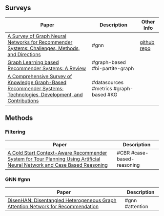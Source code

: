 
## Surveys
| Paper | Description | Other Info |
|-------|-------------|------------|
| [A Survey of Graph Neural Networks for Recommender Systems: Challenges, Methods, and Directions](https://www.semanticscholar.org/paper/A-Survey-of-Graph-Neural-Networks-for-Recommender-Gao-Zheng/071e053890765ecc2ff8ef9054e9c75ec135e167) | #gnn | [github repo](https://github.com/tsinghua-fib-lab/GNN-Recommender-Systems) | 
| [Graph Learning based Recommender Systems: A Review](https://www.semanticscholar.org/paper/Graph-Learning-based-Recommender-Systems%3A-A-Review-Wang-Hu/bfd2650e6db708cf45223bbeac3c14935252a898) | #graph-based #bi-partite-graph| 
| [A Comprehensive Survey of Knowledge Graph-Based Recommender Systems: Technologies, Development, and Contributions](https://www.semanticscholar.org/paper/A-Comprehensive-Survey-of-Knowledge-Graph-Based-and-Chicaiza-D%C3%ADaz/48e2adf2d8d6b24060174c5a262542c885d12149) | #datasources #metrics #graph-based #KG| 

## Methods

### Filtering

| Paper | Description |
|-------|-------------|
| [A Cold Start Context-Aware Recommender System for Tour Planning Using Artificial Neural Network and Case Based Reasoning](https://www.semanticscholar.org/paper/A-Cold-Start-Context-Aware-Recommender-System-for-Bahramian-Abbaspour/53e0a6e9f82918beef88810a3ef1204c18afdcb5) | #CBR #case-based-reasoning|

### GNN #gnn

| Paper | Description |
|-------|-------------|
| [DisenHAN: Disentangled Heterogeneous Graph Attention Network for Recommendation](https://www.semanticscholar.org/paper/DisenHAN%3A-Disentangled-Heterogeneous-Graph-Network-Wang-Tang/25affe03700562220737311f1c2e1330a3f55b1a) | #gnn #attention |

